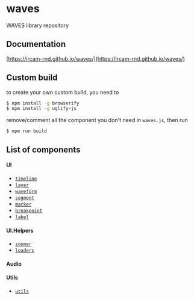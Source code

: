 # waves

WAVES library repository

## Documentation

[https://ircam-rnd.github.io/waves/](https://ircam-rnd.github.io/waves/)

## Custom build

to create your own custom build, you need to

```bash
$ npm install -g browserify
$ npm install -g uglify-js
```

remove/comment all the component you don't need in `waves.js`, then run

```npm
$ npm run build
```

## List of components

#### UI

- [`timeline`](https://github.com/Ircam-RnD/timeline)
- [`layer`](https://github.com/Ircam-RnD/layer)
- [`waveform`](https://github.com/Ircam-RnD/waveform)
- [`segment`](https://github.com/Ircam-RnD/segment)
- [`marker`](https://github.com/Ircam-RnD/marker)
- [`breakpoint`](https://github.com/Ircam-RnD/breakpoint)
- [`label`](https://github.com/Ircam-RnD/label)

#### UI.Helpers

- [`zoomer`](https://github.com/Ircam-RnD/zoomer)
- [`loaders`](https://github.com/Ircam-RnD/loaders)

#### Audio

#### Utils

- [`utils`](https://github.com/Ircam-RnD/utils)

